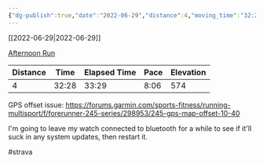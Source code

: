 ```yaml
---
{"dg-publish":true,"date":"2022-06-29","distance":4,"moving_time":"32:28","elapsed_time":"33:29","pace":"8:06","total_elevation_gain":574,"url":"https://www.strava.com/activities/7390215539","permalink":"/01-personal/strava/2022-06-29-afternoon-run/","dgPassFrontmatter":true}
---
```



[[2022-06-29\|2022-06-29]]

[Afternoon Run](https://www.strava.com/activities/7390215539)

| Distance | Time  | Elapsed Time | Pace | Elevation |
| -------- | ----- | ------------ | ---- | --------- |
| 4        | 32:28 | 33:29        | 8:06 | 574       |


GPS offset issue:
https://forums.garmin.com/sports-fitness/running-multisport/f/forerunner-245-series/298953/245-gps-map-offset-10-40

I'm going to leave my watch connected to bluetooth for a while to see if it'll suck in any system updates, then restart it.

#strava
